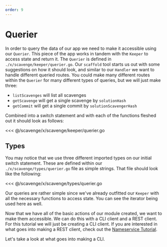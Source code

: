 ```yaml
---
order: 9
---
```


# Querier

In order to query the data of our app we need to make it accessible using our `Querier`. This piece of the app works in tandem with the `Keeper` to access state and return it. The `Querier` is defined in `./x/scavenge/keeper/querier.go`. Our `scaffold` tool starts us out with some suggestions on how it should look, and similar to our `Handler` we want to handle different queried routes. You could make many different routes within the `Querier` for many different types of queries, but we will just make three:

- `listScavenges` will list all scavenges
- `getScavenge` will get a single scavenge by `solutionHash`
- `getCommit` will get a single commit by `solutionScavengerHash`

Combined into a switch statement and with each of the functions fleshed out it should look as follows:

<<< @/scavenge/x/scavenge/keeper/querier.go

## Types

You may notice that we use three different imported types on our initial switch statement. These are defined within our `./x/scavenge/types/querier.go` file as simple strings. That file should look like the following:

<<< @/scavenge/x/scavenge/types/querier.go

Our queries are rather simple since we've already outfitted our `Keeper` with all the necessary functions to access state. You can see the iterator being used here as well.

Now that we have all of the basic actions of our module created, we want to make them accessible. We can do this with a CLI client and a REST client. For this tutorial we will just be creating a CLI client. If you are interested in what goes into making a REST client, check out the [Nameservice Tutorial](../../nameservice/tutorial/00-intro.md).

Let's take a look at what goes into making a CLI.
